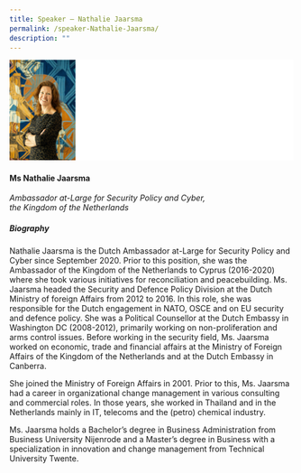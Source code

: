 ```yaml
---
title: Speaker – Nathalie Jaarsma
permalink: /speaker-Nathalie-Jaarsma/
description: ""
---
```

![](/images/Speakers/Nathalie%20Jaarsma.jpg)

#### **Ms Nathalie Jaarsma**

*Ambassador at-Large for Security Policy and Cyber, <br>the Kingdom of the Netherlands*  

##### **Biography**
Nathalie Jaarsma is the Dutch Ambassador at-Large for Security Policy and Cyber since September 2020. Prior to this position, she was the Ambassador of the Kingdom of the Netherlands to Cyprus (2016-2020) where she took various initiatives for reconciliation and peacebuilding. Ms. Jaarsma headed the Security and Defence Policy Division at the Dutch Ministry of foreign Affairs from 2012 to 2016. In this role, she was responsible for the Dutch engagement in NATO, OSCE and on EU security and defence policy. She was a Political Counsellor at the Dutch Embassy in Washington DC (2008-2012), primarily working on non-proliferation and arms control issues. Before working in the security field, Ms. Jaarsma worked on economic, trade and financial affairs at the Ministry of Foreign Affairs of the Kingdom of the Netherlands and at the Dutch Embassy in Canberra.

She joined the Ministry of Foreign Affairs in 2001. Prior to this, Ms. Jaarsma had a career in organizational change management in various consulting and commercial roles. In those years, she worked in Thailand and in the Netherlands mainly in IT, telecoms and the (petro) chemical industry.

Ms. Jaarsma holds a Bachelor’s degree in Business Administration from Business University Nijenrode and a Master’s degree in Business with a specialization in innovation and change management from Technical University Twente.
